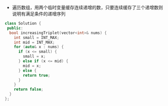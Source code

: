 * 遍历数组，用两个临时变量缓存连续递增的数，只要连续缓存了三个递增数则说明有满足条件的递增序列

```cpp
class Solution {
 public:
  bool increasingTriplet(vector<int>& nums) {
    int small = INT_MAX;
    int mid = INT_MAX;
    for (auto& x : nums) {
      if (x <= small) {
        small = x;
      } else if (x <= mid) {
        mid = x;
      } else {
        return true;
      }
    }
    return false;
  }
};
```
